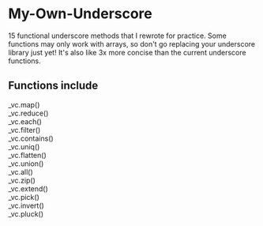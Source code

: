My-Own-Underscore
=================

15 functional underscore methods that I rewrote for practice. Some functions may only work with arrays, so don't go replacing your underscore library just yet! It's also like 3x more concise than the current underscore functions.

Functions include
-----------------

_vc.map()  
_vc.reduce()  
_vc.each()  
_vc.filter()  
_vc.contains()  
_vc.uniq()  
_vc.flatten()  
_vc.union()  
_vc.all()  
_vc.zip()  
_vc.extend()  
_vc.pick()  
_vc.invert()  
_vc.pluck()  


